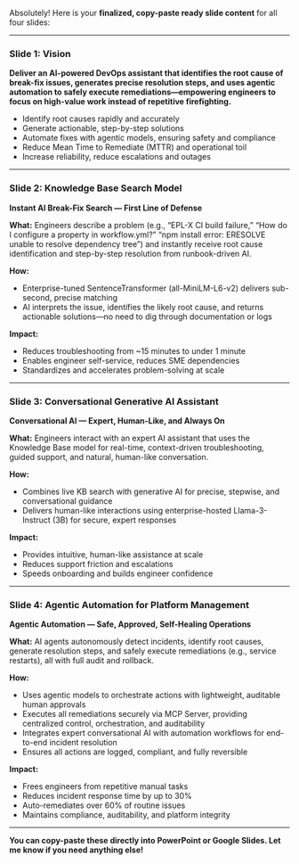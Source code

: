 Absolutely! Here is your **finalized, copy-paste ready slide content** for all four slides:

---

### **Slide 1: Vision**

**Deliver an AI-powered DevOps assistant that identifies the root cause of break-fix issues, generates precise resolution steps, and uses agentic automation to safely execute remediations—empowering engineers to focus on high-value work instead of repetitive firefighting.**

* Identify root causes rapidly and accurately
* Generate actionable, step-by-step solutions
* Automate fixes with agentic models, ensuring safety and compliance
* Reduce Mean Time to Remediate (MTTR) and operational toil
* Increase reliability, reduce escalations and outages

---

### **Slide 2: Knowledge Base Search Model**

**Instant AI Break-Fix Search — First Line of Defense**

**What:**
Engineers describe a problem (e.g.,
“EPL-X CI build failure,”
“How do I configure a property in workflow\.yml?”
“npm install error: ERESOLVE unable to resolve dependency tree”)
and instantly receive root cause identification and step-by-step resolution from runbook-driven AI.

**How:**

* Enterprise-tuned SentenceTransformer (all-MiniLM-L6-v2) delivers sub-second, precise matching
* AI interprets the issue, identifies the likely root cause, and returns actionable solutions—no need to dig through documentation or logs

**Impact:**

* Reduces troubleshooting from \~15 minutes to under 1 minute
* Enables engineer self-service, reduces SME dependencies
* Standardizes and accelerates problem-solving at scale

---

### **Slide 3: Conversational Generative AI Assistant**

**Conversational AI — Expert, Human-Like, and Always On**

**What:**
Engineers interact with an expert AI assistant that uses the Knowledge Base model for real-time, context-driven troubleshooting, guided support, and natural, human-like conversation.

**How:**

* Combines live KB search with generative AI for precise, stepwise, and conversational guidance
* Delivers human-like interactions using enterprise-hosted Llama-3-Instruct (3B) for secure, expert responses

**Impact:**

* Provides intuitive, human-like assistance at scale
* Reduces support friction and escalations
* Speeds onboarding and builds engineer confidence

---

### **Slide 4: Agentic Automation for Platform Management**

**Agentic Automation — Safe, Approved, Self-Healing Operations**

**What:**
AI agents autonomously detect incidents, identify root causes, generate resolution steps, and safely execute remediations (e.g., service restarts), all with full audit and rollback.

**How:**

* Uses agentic models to orchestrate actions with lightweight, auditable human approvals
* Executes all remediations securely via MCP Server, providing centralized control, orchestration, and auditability
* Integrates expert conversational AI with automation workflows for end-to-end incident resolution
* Ensures all actions are logged, compliant, and fully reversible

**Impact:**

* Frees engineers from repetitive manual tasks
* Reduces incident response time by up to 30%
* Auto-remediates over 60% of routine issues
* Maintains compliance, auditability, and platform integrity

---

**You can copy-paste these directly into PowerPoint or Google Slides. Let me know if you need anything else!**
